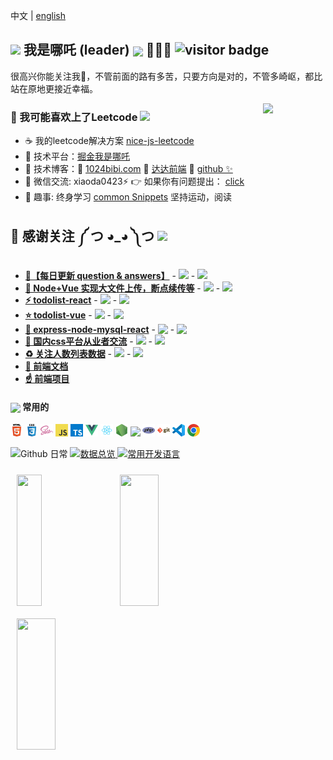 中文 | [english](./en.md)

## <img src="https://camo.githubusercontent.com/8653492b3ab0c46cc580ad293f0555880ecf8ac82f0a761f17af1335e85e4de6/68747470733a2f2f71706c7573706963747572652e6f73732d636e2d6265696a696e672e616c6979756e63732e636f6d2f364c6a6a51412f48692e676966" height="20"> 我是哪吒 (leader) <img align='center' src='https://github.com/mayankchaudhary26/Cool-Readme-ideas/blob/master/data/octocat/daftpunktocat-guy.gif' width='30'> 🎉🎉🎉 <img src="https://visitor-badge.glitch.me/badge?page_id=webVueBlog" alt="visitor badge" />

很高兴你能关注我👋，不管前面的路有多苦，只要方向是对的，不管多崎岖，都比站在原地更接近幸福。

<img align="right" width="100" src="https://cdn.jsdelivr.net/gh/YunYouJun/yun/images/yun-alpha-compressed.png">

### 🦀 我可能喜欢上了Leetcode <img src="https://emojis.slackmojis.com/emojis/images/1621024394/39092/cat-roll.gif?1621024394" width="28" />

- ☕️ 我的leetcode解决方案 [nice-js-leetcode](https://github.com/nice-people-frontend-community/nice-js-leetcode)
- 🔭 技术平台：<a href="https://juejin.cn/user/1451011081249175" target="_blank">掘金我是哪吒</a> 
- 🏡 技术博客：🌱 <a href="https://www.1024bibi.com" target="_blank">1024bibi.com</a> 🌱 <a href="http://www.dadaqianduan.cn/#/" target="_blank">达达前端</a> 🌱 <a href="https://github.com/webVueBlog/vueblog" target="_blank">github ✨</a>
- 💬 微信交流: xiaoda0423⚡ 👉 如果你有问题提出： [click](https://github.com/webVueBlog/interview-answe/issues)
- 🤔 趣事: 终身学习 [common Snippets](https://gist.github.com/webVueBlog) 坚持运动，阅读

## 🤡 感谢关注  ༼ つ ◕_◕ ༽つ <img src="https://emojis.slackmojis.com/emojis/images/1588315024/8823/hyperkitty.gif?1588315024" width="30" /> 

- [**🎲【每日更新 question & answers】**](https://github.com/webVueBlog/Leetcode) - <img src="https://img.shields.io/github/stars/webVueBlog/Leetcode?style=social" height="22" align="top" /> - <img src="https://img.shields.io/github/forks/webVueBlog/Leetcode?style=social" height="22" align="top" />
- [**🐬 Node+Vue 实现大文件上传，断点续传等**](https://github.com/webVueBlog/file-breakpoint-continue) - <img src="https://img.shields.io/github/stars/webVueBlog/file-breakpoint-continue?style=social" height="22" align="top" /> - <img src="https://img.shields.io/github/forks/webVueBlog/file-breakpoint-continue?style=social" height="22" align="top" />
- [**⚡ todolist-react**](https://github.com/webVueBlog/todolist-react) - <img src="https://img.shields.io/github/stars/webVueBlog/todolist-react?style=social" height="22" align="top" /> - <img src="https://img.shields.io/github/forks/webVueBlog/todolist-react?style=social" height="22" align="top" />
- [**⭐ todolist-vue**](https://github.com/webVueBlog/todolist-vue) - <img src="https://img.shields.io/github/stars/webVueBlog/todolist-vue?style=social" height="22" align="top" /> - <img src="https://img.shields.io/github/forks/webVueBlog/todolist-vue?style=social" height="22" align="top" />
- [**🌙 express-node-mysql-react**](https://github.com/webVueBlog/express-node) - <img src="https://img.shields.io/github/stars/webVueBlog/express-node?style=social" height="22" align="top" /> - <img src="https://img.shields.io/github/forks/webVueBlog/express-node?style=social" height="22" align="top" />
- [**🍉 国内css平台从业者交流**](https://github.com/webVueBlog/awesome-css) - <img src="https://img.shields.io/github/stars/webVueBlog/awesome-css?style=social" height="22" align="top" /> - <img src="https://img.shields.io/github/forks/webVueBlog/awesome-css?style=social" height="22" align="top" />
- [**♻️ 关注人数列表数据**](https://github.com/webVueBlog/nice-my-friend) - <img src="https://img.shields.io/github/stars/webVueBlog/nice-my-friend?style=social" height="22" align="top" /> - <img src="https://img.shields.io/github/forks/webVueBlog/nice-my-friend?style=social" height="22" align="top" />
- [**👋 前端文档**](https://github.com/learn-docs)
- [**☝️ 前端项目**](https://github.com/weekCodeing)

#### <img align='center' src='https://github.com/mayankchaudhary26/Cool-Readme-ideas/blob/master/data/chill%20scene.gif' width='50'> 常用的 

<code><img height="20" src="https://raw.githubusercontent.com/github/explore/80688e429a7d4ef2fca1e82350fe8e3517d3494d/topics/html/html.png"></code>
<code><img height="20" src="https://raw.githubusercontent.com/github/explore/80688e429a7d4ef2fca1e82350fe8e3517d3494d/topics/css/css.png"></code>
<code><img height="20" src="https://raw.githubusercontent.com/github/explore/80688e429a7d4ef2fca1e82350fe8e3517d3494d/topics/sass/sass.png"></code>
<code><img height="20" src="https://raw.githubusercontent.com/github/explore/80688e429a7d4ef2fca1e82350fe8e3517d3494d/topics/javascript/javascript.png"></code>
<code><img height="20" src="https://raw.githubusercontent.com/github/explore/80688e429a7d4ef2fca1e82350fe8e3517d3494d/topics/typescript/typescript.png"></code>
<code><img height="20" src="https://raw.githubusercontent.com/github/explore/80688e429a7d4ef2fca1e82350fe8e3517d3494d/topics/vue/vue.png"></code>
<code><img height="20" src="https://raw.githubusercontent.com/github/explore/80688e429a7d4ef2fca1e82350fe8e3517d3494d/topics/react/react.png"></code>
<code><img height="20" src="https://raw.githubusercontent.com/github/explore/80688e429a7d4ef2fca1e82350fe8e3517d3494d/topics/nodejs/nodejs.png"></code>
<code><img height="20" src="https://camo.githubusercontent.com/61e102d7c605ff91efedb9d7e47c1c4a07cef59d3e1da202fd74f4772122ca4e/68747470733a2f2f766974656a732e6465762f6c6f676f2e737667"></code>
<code><img height="20" src="https://raw.githubusercontent.com/github/explore/80688e429a7d4ef2fca1e82350fe8e3517d3494d/topics/php/php.png"></code>
<code><img height="20" src="https://raw.githubusercontent.com/github/explore/80688e429a7d4ef2fca1e82350fe8e3517d3494d/topics/git/git.png"></code>
<code><img height="20" src="https://raw.githubusercontent.com/github/explore/80688e429a7d4ef2fca1e82350fe8e3517d3494d/topics/visual-studio-code/visual-studio-code.png"></code>
<code><img height="20" src="https://raw.githubusercontent.com/github/explore/80688e429a7d4ef2fca1e82350fe8e3517d3494d/topics/chrome/chrome.png"></code>

<img alt="Github 日常" src="https://denvercoder1-activity-graph.herokuapp.com/graph/?username=webVueBlog&bg_color=1F222E&color=F8D866&line=F85D7F&point=FFFFFF&hide_border=true"  />

<a href="https://github.com/webVueBlog" target="_blank">
  <img alt="数据总览" src="https://denvercoder1-github-readme-stats.vercel.app/api/?username=webVueBlog&show_icons=true&count_private=true&theme=react&hide_border=true&bg_color=1F222E&title_color=F85D7F&icon_color=F8D866" height="192px" />
</a>
<a href="https://github.com/webVueBlog" target="_blank">
  <img alt="常用开发语言" src="https://github-readme-stats.vercel.app/api/top-langs/?username=webVueBlog&langs_count=8&layout=compact&theme=react&hide_border=true&bg_color=1F222E&title_color=F85D7F&icon_color=F8D866&hide=Jupyter%20Notebook" height="192px" />
</a>
<br>

[<img  style="margin: 10px" height="210px" width="28%" src="https://stats.justsong.cn/api/juejin?id=1451011081249175&theme=dark">](https://stats.justsong.cn/api/juejin?id=1451011081249175&theme=dark)
[<img  style="margin: 10px" height="210px" width="35%" src="https://leetcard.jacoblin.cool/jeskson?theme=unicorn&site=cn">](https://leetcard.jacoblin.cool/jeskson?theme=unicorn&site=cn)
[<img  style="margin: 10px" height="210px" width="35%" src="https://leetcard.jacoblin.cool/webVueBlog?theme=unicorn&site=en">](https://leetcard.jacoblin.cool/webVueBlog?theme=unicorn&site=en)


